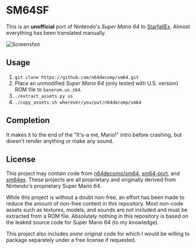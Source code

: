 # SM64SF
This is an **unofficial** port of Nintendo's *Super Mario 64* to [StarfallEx](https://github.com/thegrb93/StarfallEx). Almost everything has been translated manually.

![Screenshot](https://user-images.githubusercontent.com/70858634/115682705-b9b8a200-a323-11eb-94d9-2b92a032b4e8.png)

## Usage
1. `git clone https://github.com/n64decomp/sm64.git`
2. Place an unmodified *Super Mario 64* (only tested with U.S. version) ROM file to `baserom.us.z64`.
3. `./extract_assets.py us`
4. `./copy_assets.sh wherever/you/put/n64decomp/sm64`

## Completion
It makes it to the end of the "It's-a me, Mario!" intro before crashing, but doesn't render anything or make any sound.

## License
This project may contain code from [n64decomp/sm64](https://github.com/n64decomp/sm64), [sm64-port](https://github.com/sm64-port/sm64-port), and [sm64ex](https://github.com/sm64pc/sm64ex). These projects are all proprietary and originally derived from Nintendo's proprietary Super Mario 64.

While this project is without a doubt non-free, an effort has been made to reduce the amount of non-free content in this repository. Most non-code assets such as textures, models, and sounds are not included and must be extracted from a ROM file. Absolutely nothing in this repository is based on the leaked source code for Super Mario 64 (to my knowledge).

This project also includes *some* original code for which I would be willing to package separately under a free license if requested.
